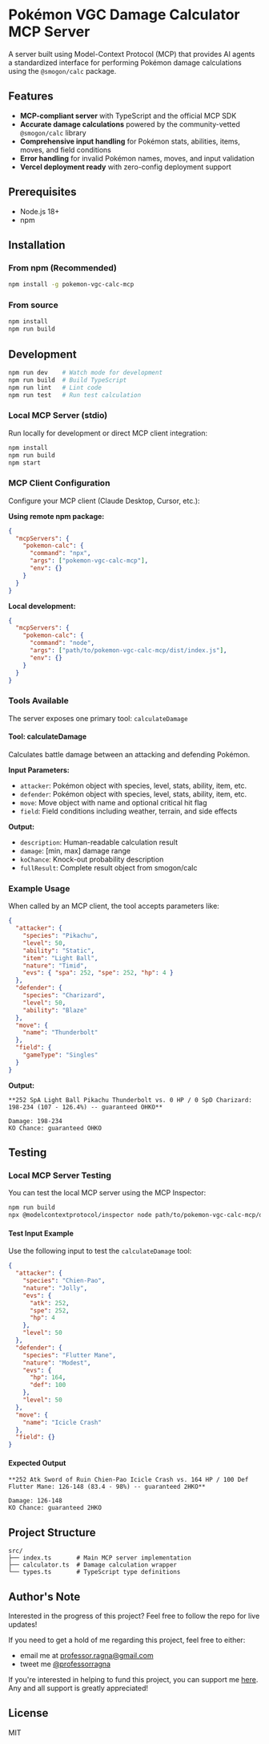 # Pokémon VGC Damage Calculator MCP Server

A server built using Model-Context Protocol (MCP) that provides AI agents a standardized interface for performing Pokémon damage calculations using the `@smogon/calc` package.

## Features

- **MCP-compliant server** with TypeScript and the official MCP SDK
- **Accurate damage calculations** powered by the community-vetted `@smogon/calc` library
- **Comprehensive input handling** for Pokémon stats, abilities, items, moves, and field conditions
- **Error handling** for invalid Pokémon names, moves, and input validation
- **Vercel deployment ready** with zero-config deployment support

## Prerequisites

- Node.js 18+ 
- npm

## Installation

### From npm (Recommended)

```bash
npm install -g pokemon-vgc-calc-mcp
```

### From source

```bash
npm install
npm run build
```

## Development

```bash
npm run dev    # Watch mode for development
npm run build  # Build TypeScript
npm run lint   # Lint code
npm run test   # Run test calculation
```

### Local MCP Server (stdio)

Run locally for development or direct MCP client integration:

```bash
npm install
npm run build
npm start
```

### MCP Client Configuration

Configure your MCP client (Claude Desktop, Cursor, etc.):

**Using remote npm package:**
```json
{
  "mcpServers": {
    "pokemon-calc": {
      "command": "npx",
      "args": ["pokemon-vgc-calc-mcp"],
      "env": {}
    }
  }
}
```

**Local development:**
```json
{
  "mcpServers": {
    "pokemon-calc": {
      "command": "node",
      "args": ["path/to/pokemon-vgc-calc-mcp/dist/index.js"],
      "env": {}
    }
  }
}
```

### Tools Available

The server exposes one primary tool: `calculateDamage`

#### Tool: calculateDamage

Calculates battle damage between an attacking and defending Pokémon.

**Input Parameters:**
- `attacker`: Pokémon object with species, level, stats, ability, item, etc.
- `defender`: Pokémon object with species, level, stats, ability, item, etc.
- `move`: Move object with name and optional critical hit flag
- `field`: Field conditions including weather, terrain, and side effects

**Output:**
- `description`: Human-readable calculation result
- `damage`: [min, max] damage range
- `koChance`: Knock-out probability description
- `fullResult`: Complete result object from smogon/calc

### Example Usage

When called by an MCP client, the tool accepts parameters like:

```json
{
  "attacker": {
    "species": "Pikachu",
    "level": 50,
    "ability": "Static", 
    "item": "Light Ball",
    "nature": "Timid",
    "evs": { "spa": 252, "spe": 252, "hp": 4 }
  },
  "defender": {
    "species": "Charizard",
    "level": 50,
    "ability": "Blaze"
  },
  "move": {
    "name": "Thunderbolt"
  },
  "field": {
    "gameType": "Singles"
  }
}
```

**Output:**
```
**252 SpA Light Ball Pikachu Thunderbolt vs. 0 HP / 0 SpD Charizard: 198-234 (107 - 126.4%) -- guaranteed OHKO**

Damage: 198-234
KO Chance: guaranteed OHKO
```

## Testing

### Local MCP Server Testing

You can test the local MCP server using the MCP Inspector:

```bash
npm run build
npx @modelcontextprotocol/inspector node path/to/pokemon-vgc-calc-mcp/dist/index.js
```

#### Test Input Example

Use the following input to test the `calculateDamage` tool:

```json
{
  "attacker": {
    "species": "Chien-Pao",
    "nature": "Jolly",
    "evs": {
      "atk": 252,
      "spe": 252,
      "hp": 4
    },
    "level": 50
  },
  "defender": {
    "species": "Flutter Mane",
    "nature": "Modest",
    "evs": {
      "hp": 164,
      "def": 100
    },
    "level": 50
  },
  "move": {
    "name": "Icicle Crash"
  },
  "field": {}
}
```

#### Expected Output

```
**252 Atk Sword of Ruin Chien-Pao Icicle Crash vs. 164 HP / 100 Def Flutter Mane: 126-148 (83.4 - 98%) -- guaranteed 2HKO**

Damage: 126-148
KO Chance: guaranteed 2HKO
```

## Project Structure

```
src/
├── index.ts       # Main MCP server implementation
├── calculator.ts  # Damage calculation wrapper
└── types.ts       # TypeScript type definitions
```

## Author's Note

Interested in the progress of this project? Feel free to follow the repo for live updates!

If you need to get a hold of me regarding this project, feel free to either:

- email me at professor.ragna@gmail.com
- tweet me [@professorragna](https://twitter.com/professorragna)

If you're interested in helping to fund this project, you can support me [here](https://www.buymeacoffee.com/professorragna). Any and all support is greatly appreciated!

## License

MIT